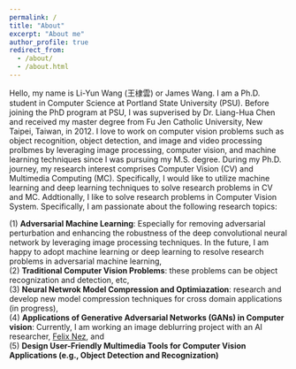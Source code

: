```yaml
---
permalink: /
title: "About"
excerpt: "About me"
author_profile: true
redirect_from: 
  - /about/
  - /about.html
---
```


Hello, my name is Li-Yun Wang (王棣雲) or James Wang. I am a Ph.D. student in Computer Science at Portland State University (PSU). Before joining the PhD program at PSU, I was supverised by Dr. Liang-Hua Chen and received my master degree from Fu Jen Catholic University, New Taipei, Taiwan, in 2012. I love to work on computer vision problems such as object recognition, object detection, and image and video processing prolbmes by leveraging image processing, computer vision, and machine learning techniques since I was pursuing my M.S. degree. During my Ph.D. journey, my research interest comprises Computer Vision (CV) and Multimedia Computing (MC). Specifically, I would like to utilize machine learning and deep learning techniques to solve research problems in CV and MC. Addtionally, I like to solve research problems in Computer Vision System. Specifically, I am passionate about the following research topics: <br/>

(1) **Adversarial Machine Learning**: Especially for removing adversarial perturbation and enhancing the robustness of the deep convolutional neural network by leveraging image processing techniques. In the future, I am happy to adopt machine learning or deep learning to resolve research problems in adversarial machine learning, <br/>
(2) **Traditional Computer Vision Problems**: these problems can be object recognization and detection, etc, <br/>
(3) **Neural Netwrok Model Compression and Optimiazation**: research and develop new model compression techniques for cross domain applications (in progress), <br/>
(4) **Applications of Generative Adversarial Networks (GANs) in Computer vision**: Currently, I am working an image deblurring project with an AI researcher, [Felix Nez](https://www.linkedin.com/in/felix-nez-451b801a2/), and <br/>
(5) **Design User-Friendly Multimedia Tools for Computer Vision Applications (e.g., Object Detection and Recognization)** <br/>
